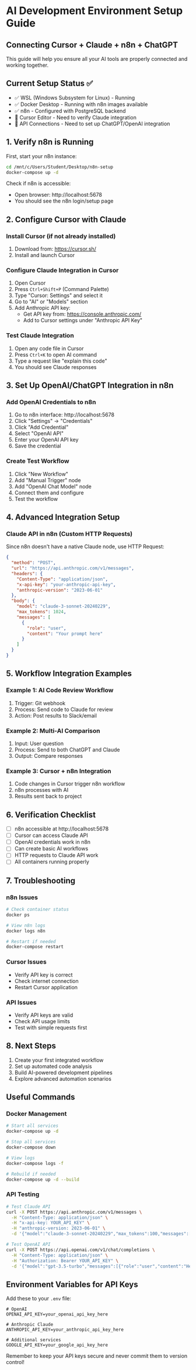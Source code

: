 # AI Development Environment Setup Guide
## Connecting Cursor + Claude + n8n + ChatGPT

This guide will help you ensure all your AI tools are properly connected and working together.

## Current Setup Status ✅
- ✅ WSL (Windows Subsystem for Linux) - Running
- ✅ Docker Desktop - Running with n8n images available
- ✅ n8n - Configured with PostgreSQL backend
- 🔄 Cursor Editor - Need to verify Claude integration
- 🔄 API Connections - Need to set up ChatGPT/OpenAI integration

## 1. Verify n8n is Running

First, start your n8n instance:
```bash
cd /mnt/c/Users/Student/Desktop/n8n-setup
docker-compose up -d
```

Check if n8n is accessible:
- Open browser: http://localhost:5678
- You should see the n8n login/setup page

## 2. Configure Cursor with Claude

### Install Cursor (if not already installed)
1. Download from: https://cursor.sh/
2. Install and launch Cursor

### Configure Claude Integration in Cursor
1. Open Cursor
2. Press `Ctrl+Shift+P` (Command Palette)
3. Type "Cursor: Settings" and select it
4. Go to "AI" or "Models" section
5. Add Anthropic API key:
   - Get API key from: https://console.anthropic.com/
   - Add to Cursor settings under "Anthropic API Key"

### Test Claude Integration
1. Open any code file in Cursor
2. Press `Ctrl+K` to open AI command
3. Type a request like "explain this code"
4. You should see Claude responses

## 3. Set Up OpenAI/ChatGPT Integration in n8n

### Add OpenAI Credentials to n8n
1. Go to n8n interface: http://localhost:5678
2. Click "Settings" → "Credentials"
3. Click "Add Credential"
4. Select "OpenAI API"
5. Enter your OpenAI API key
6. Save the credential

### Create Test Workflow
1. Click "New Workflow"
2. Add "Manual Trigger" node
3. Add "OpenAI Chat Model" node
4. Connect them and configure
5. Test the workflow

## 4. Advanced Integration Setup

### Claude API in n8n (Custom HTTP Requests)
Since n8n doesn't have a native Claude node, use HTTP Request:

```json
{
  "method": "POST",
  "url": "https://api.anthropic.com/v1/messages",
  "headers": {
    "Content-Type": "application/json",
    "x-api-key": "your-anthropic-api-key",
    "anthropic-version": "2023-06-01"
  },
  "body": {
    "model": "claude-3-sonnet-20240229",
    "max_tokens": 1024,
    "messages": [
      {
        "role": "user",
        "content": "Your prompt here"
      }
    ]
  }
}
```

## 5. Workflow Integration Examples

### Example 1: AI Code Review Workflow
1. Trigger: Git webhook
2. Process: Send code to Claude for review
3. Action: Post results to Slack/email

### Example 2: Multi-AI Comparison
1. Input: User question
2. Process: Send to both ChatGPT and Claude
3. Output: Compare responses

### Example 3: Cursor + n8n Integration
1. Code changes in Cursor trigger n8n workflow
2. n8n processes with AI
3. Results sent back to project

## 6. Verification Checklist

- [ ] n8n accessible at http://localhost:5678
- [ ] Cursor can access Claude API
- [ ] OpenAI credentials work in n8n
- [ ] Can create basic AI workflows
- [ ] HTTP requests to Claude API work
- [ ] All containers running properly

## 7. Troubleshooting

### n8n Issues
```bash
# Check container status
docker ps

# View n8n logs
docker logs n8n

# Restart if needed
docker-compose restart
```

### Cursor Issues
- Verify API key is correct
- Check internet connection
- Restart Cursor application

### API Issues
- Verify API keys are valid
- Check API usage limits
- Test with simple requests first

## 8. Next Steps

1. Create your first integrated workflow
2. Set up automated code analysis
3. Build AI-powered development pipelines
4. Explore advanced automation scenarios

## Useful Commands

### Docker Management
```bash
# Start all services
docker-compose up -d

# Stop all services
docker-compose down

# View logs
docker-compose logs -f

# Rebuild if needed
docker-compose up -d --build
```

### API Testing
```bash
# Test Claude API
curl -X POST https://api.anthropic.com/v1/messages \
  -H "Content-Type: application/json" \
  -H "x-api-key: YOUR_API_KEY" \
  -H "anthropic-version: 2023-06-01" \
  -d '{"model":"claude-3-sonnet-20240229","max_tokens":100,"messages":[{"role":"user","content":"Hello!"}]}'

# Test OpenAI API
curl -X POST https://api.openai.com/v1/chat/completions \
  -H "Content-Type: application/json" \
  -H "Authorization: Bearer YOUR_API_KEY" \
  -d '{"model":"gpt-3.5-turbo","messages":[{"role":"user","content":"Hello!"}]}'
```

## Environment Variables for API Keys

Add these to your `.env` file:
```env
# OpenAI
OPENAI_API_KEY=your_openai_api_key_here

# Anthropic Claude
ANTHROPIC_API_KEY=your_anthropic_api_key_here

# Additional services
GOOGLE_API_KEY=your_google_api_key_here
```

Remember to keep your API keys secure and never commit them to version control!
